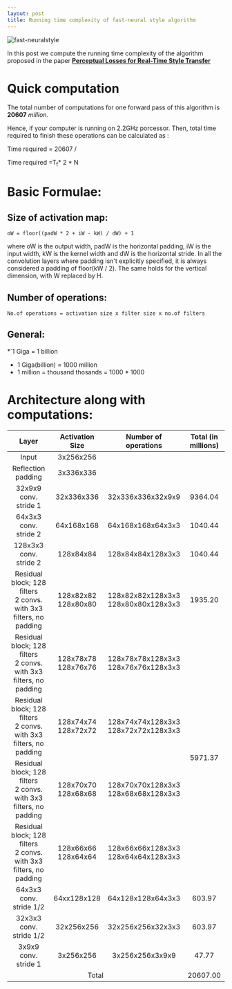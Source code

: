 ```yaml
---
layout: post
title: Running time complexity of fast-neural style algorithm
---
```


![fast-neuralstyle](https://cloud.githubusercontent.com/assets/8801972/22820236/dbd7fd76-ef9b-11e6-97ad-43e9cc149c5d.jpg)

In this post we compute the running time complexity of the algorithm proposed in the paper 
**[Perceptual Losses for Real-Time Style Transfer](http://cs.stanford.edu/people/jcjohns/eccv16/)**

# Quick computation

The total number of computations for one forward pass of this algorithm is **20607** *million*.

Hence, if your computer is running on 2.2GHz porcessor. Then, total time required to finish these operations can be calculated as : 

Time required = 20607 / 

Time required =T<sub>f</sub>* 2 * N


# Basic Formulae:

## Size of activation map:

`oW = floor((padW * 2 + iW - kW) / dW) + 1`

where oW is the output width, padW is the horizontal padding, iW is the input width, kW is the kernel width and dW is the horizontal stride. In all the convolution layers where padding isn't explicitly specified, it is always considered a padding of floor(kW / 2). The same holds for the vertical dimension, with W replaced by H.

## Number of operations:

`No.of operations = activation size x filter size x no.of filters`

## General:
*`1 Giga = 1 billion
* 1 Giga(billion) = 1000 million
* 1 million = thousand thosands = 1000 * 1000

# Architecture along with computations:

<table class="rich-diff-level-zero">
<thead class="rich-diff-level-one"> <tr> <th align="center">Layer</th> <th align="center">Activation Size</th> <th align="center">Number of operations</th> <th align="center">Total (in millions)</th> </tr> </thead>
<tbody class="rich-diff-level-one"> <tr> <td align="center">Input</td> <td align="center">3x256x256</td> <td align="center"></td> <td align="center"></td> </tr> <tr> <td align="center">Reflection padding</td> <td align="center">3x336x336</td> <td align="center"></td> <td align="center"></td> </tr> <tr> <td align="center">32x9x9 conv. stride 1</td> <td align="center">32x336x336</td> <td align="center">32x336x336x32x9x9</td> <td align="center">9364.04</td> </tr> <tr> <td align="center">64x3x3 conv. stride 2</td> <td align="center">64x168x168</td> <td align="center">64x168x168x64x3x3</td> <td align="center">1040.44</td> </tr> <tr> <td align="center">128x3x3 conv. stride 2</td> <td align="center">128x84x84</td> <td align="center">128x84x84x128x3x3</td> <td align="center">1040.44</td> </tr> <tr> <td align="center">Residual block; 128 filters<br>2 convs. with 3x3 filters, no padding</td> <td align="center">128x82x82<br>128x80x80</td> <td align="center">128x82x82x128x3x3 <br> 128x80x80x128x3x3</td> <td align="center">1935.20</td> </tr> <tr> <td align="center">Residual block; 128 filters<br>2 convs. with 3x3 filters, no padding</td> <td align="center">128x78x78<br>128x76x76</td> <td align="center">128x78x78x128x3x3 <br> 128x76x76x128x3x3 </td>
<td rowspan="4" align="center"> 5971.37</td>  </tr> <tr> <td align="center">Residual block; 128 filters<br>2 convs. with 3x3 filters, no padding</td> <td align="center">128x74x74<br>128x72x72</td> <td align="center">128x74x74x128x3x3 <br> 128x72x72x128x3x3</td>  </tr> <tr> <td align="center">Residual block; 128 filters<br>2 convs. with 3x3 filters, no padding</td> <td align="center">128x70x70<br>128x68x68</td> <td align="center">128x70x70x128x3x3 <br> 128x68x68x128x3x3</td>  </tr> <tr> <td align="center">Residual block; 128 filters<br>2 convs. with 3x3 filters, no padding</td> <td align="center">128x66x66<br>128x64x64</td> <td align="center">128x66x66x128x3x3 <br> 128x64x64x128x3x3</td>  </tr> <tr> <td align="center">64x3x3 conv. stride 1/2</td> <td align="center">64xx128x128</td> <td align="center">64x128x128x64x3x3</td> <td align="center">603.97</td> </tr> <tr> <td align="center">32x3x3 conv. stride 1/2</td> <td align="center">32x256x256</td> <td align="center">32x256x256x32x3x3</td> <td align="center">603.97</td> </tr> <tr> <td align="center">3x9x9 conv. stride 1</td> <td align="center">3x256x256</td> <td align="center">3x256x256x3x9x9</td> <td align="center">47.77</td> </tr> <tr> 
<td colspan="3" align="center">Total</td> <td align="center">20607.00</td>   </tr> </tbody>
</table>
